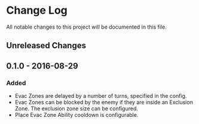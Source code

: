 ﻿# Change Log

All notable changes to this project will be documented in this file.

## Unreleased Changes

## 0.1.0 - 2016-08-29
### Added
- Evac Zones are delayed by a number of turns, specified in the config.
- Evac Zones can be blocked by the enemy if they are inside an Exclusion Zone.
  The exclusion zone size can be configured.
- Place Evac Zone Ability cooldown is configurable.